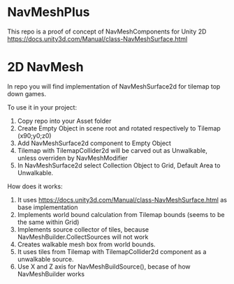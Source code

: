# NavMeshPlus

This repo is a proof of concept of NavMeshComponents for Unity 2D
https://docs.unity3d.com/Manual/class-NavMeshSurface.html

# 2D NavMesh

In repo you will find implementation of NavMeshSurface2d for tilemap top down games.

To use it in your project:

1. Copy repo into your Asset folder 
2. Create Empty Object in scene root and rotated respectively to Tilemap (x90;y0;z0)
3. Add NavMeshSurface2d component to Empty Object
4. Tilemap with TilemapCollider2d will be carved out as Unwalkable, unless overriden by NavMeshModifier 
5. In NavMeshSurface2d select Collection Object to Grid, Default Area to Unwalkable.

How does it works:

1. It uses https://docs.unity3d.com/Manual/class-NavMeshSurface.html as base implementation
2. Implements world bound calculation from Tilemap bounds (seems to be the same within Grid)
3. Implements source collector of tiles, because NavMeshBuilder.CollectSources will not work
4. Creates walkable mesh box from world bounds.
5. It uses tiles from Tilemap with TilemapCollider2d component as a unwalkable source.
6. Use X and Z axis for NavMeshBuildSource(), becase of how NavMeshBuilder works
